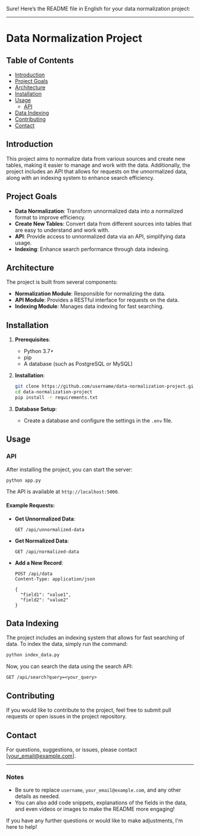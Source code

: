 Sure! Here’s the README file in English for your data normalization project:

---

# Data Normalization Project

## Table of Contents
- [Introduction](#introduction)
- [Project Goals](#project-goals)
- [Architecture](#architecture)
- [Installation](#installation)
- [Usage](#usage)
  - [API](#api)
- [Data Indexing](#data-indexing)
- [Contributing](#contributing)
- [Contact](#contact)

## Introduction
This project aims to normalize data from various sources and create new tables, making it easier to manage and work with the data. Additionally, the project includes an API that allows for requests on the unnormalized data, along with an indexing system to enhance search efficiency.

## Project Goals
- **Data Normalization**: Transform unnormalized data into a normalized format to improve efficiency.
- **Create New Tables**: Convert data from different sources into tables that are easy to understand and work with.
- **API**: Provide access to unnormalized data via an API, simplifying data usage.
- **Indexing**: Enhance search performance through data indexing.

## Architecture
The project is built from several components:
- **Normalization Module**: Responsible for normalizing the data.
- **API Module**: Provides a RESTful interface for requests on the data.
- **Indexing Module**: Manages data indexing for fast searching.

## Installation
1. **Prerequisites**:
   - Python 3.7+
   - pip
   - A database (such as PostgreSQL or MySQL)

2. **Installation**:
   ```bash
   git clone https://github.com/username/data-normalization-project.git
   cd data-normalization-project
   pip install -r requirements.txt
   ```

3. **Database Setup**:
   - Create a database and configure the settings in the `.env` file.

## Usage

### API
After installing the project, you can start the server:
```bash
python app.py
```
The API is available at `http://localhost:5000`.

#### Example Requests:
- **Get Unnormalized Data**:
  ```http
  GET /api/unnormalized-data
  ```

- **Get Normalized Data**:
  ```http
  GET /api/normalized-data
  ```

- **Add a New Record**:
  ```http
  POST /api/data
  Content-Type: application/json

  {
    "field1": "value1",
    "field2": "value2"
  }
  ```

## Data Indexing
The project includes an indexing system that allows for fast searching of data. To index the data, simply run the command:
```bash
python index_data.py
```
Now, you can search the data using the search API:
```http
GET /api/search?query=<your_query>
```

## Contributing
If you would like to contribute to the project, feel free to submit pull requests or open issues in the project repository.

## Contact
For questions, suggestions, or issues, please contact [your_email@example.com].

---

### Notes
- Be sure to replace `username`, `your_email@example.com`, and any other details as needed.
- You can also add code snippets, explanations of the fields in the data, and even videos or images to make the README more engaging!

If you have any further questions or would like to make adjustments, I'm here to help!

